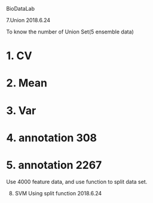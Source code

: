 BioDataLab


7.Union   2018.6.24

  To know the number of Union Set(5 ensemble data)
  # 1. CV
  # 2. Mean
  # 3. Var
  # 4. annotation 308
  # 5. annotation 2267
  
  Use 4000 feature data, and use function to split data set. 
  
8. SVM Using split function   2018.6.24
